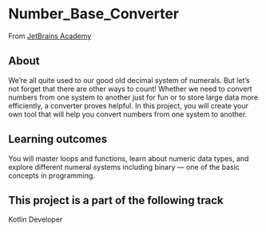 # Number_Base_Converter
From [JetBrains Academy](https://hyperskill.org/tracks)
## About
We’re all quite used to our good old decimal system of numerals. But let’s not forget that there are other ways to count! Whether we need to convert numbers from one system to another just for fun or to store large data more efficiently, a converter proves helpful. In this project, you will create your own tool that will help you convert numbers from one system to another.
## Learning outcomes
You will master loops and functions, learn about numeric data types, and explore different numeral systems including binary — one of the basic concepts in programming.
## This project is a part of the following track
Kotlin Developer 
